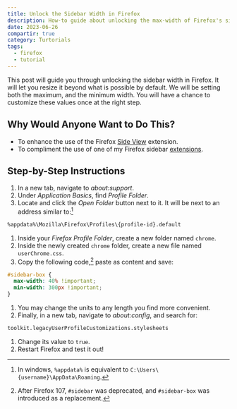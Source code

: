 ```yaml
---
title: Unlock the Sidebar Width in Firefox
description: How-to guide about unlocking the max-width of Firefox's sidebar. Doing so net's you a better experience when using extensions within the sidebar.
date: 2023-06-26
compartir: true
category: Turtorials
tags:
  - firefox
  - tutorial
---
```


This post will guide you through unlocking the sidebar width in Firefox. It will let you resize it beyond what is possible by default. We will be setting both the maximum, and the minimum width. You will have a chance to customize these values once at the right step.

## Why Would Anyone Want to Do This?

- To enhance the use of the Firefox [Side View](https://addons.mozilla.org/en-US/firefox/addon/side-view/) extension.
- To compliment the use of one of my Firefox sidebar [extensions](https://addons.mozilla.org/en-US/firefox/user/17772574/).

## Step-by-Step Instructions

1. In a new tab, navigate to _about:support_.
2. Under _Application Basics_, find _Profile Folder_.
3. Locate and click the _Open Folder_ button next to it. It will be next to an address similar to:[^1]

```sh
%appdata%\Mozilla\Firefox\Profiles\{profile-id}.default
```

1. Inside your _Firefox Profile Folder_, create a new folder named `chrome`.
2. Inside the newly created `chrome` folder, create a new file named `userChrome.css`.
3. Copy the following code,[^2] paste as content and save:

```css
#sidebar-box {
  max-width: 40% !important;
  min-width: 300px !important;
}
```

1. You may change the units to any length you find more convenient.
2. Finally, in a new tab, navigate to _about:config_, and search for:

```sh
toolkit.legacyUserProfileCustomizations.stylesheets
```

1. Change its value to `true`.
2. Restart Firefox and test it out!

[^1]: In windows, `%appdata%` is equivalent to `C:\Users\{username}\AppData\Roaming`.

[^2]: After Firefox 107, `#sidebar` was deprecated, and `#sidebar-box` was introduced as a replacement.
